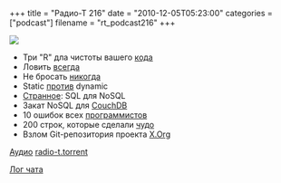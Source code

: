 +++
title = "Радио-Т 216"
date = "2010-12-05T05:23:00"
categories = ["podcast"]
filename = "rt_podcast216"
+++

![](https://radio-t.com/images/radio-t/rt216.jpg)

- Три "R" дла чистоты вашего [кода](http://agile.dzone.com/news/three-rs-clean-code)
- Ловить [всегда](http://www.theregister.co.uk/2006/01/11/exception_handling/)
- Не бросать [никогда](http://www.i-programmer.info/professional-programmer/i-programmer/1547-no-exceptions-ever.html)
- Static [против](http://www.johndcook.com/blog/2010/12/01/static-versus-dynamic-typing/) dynamic
- [Странное](http://thediscoblog.com/2010/12/01/sql-for-the-nosql/): SQL для NoSQL
- Закат NoSQL для [CouchDB](http://www.readwriteweb.com/cloud/2010/11/the-end-of-nosql.php)
- 10 ошибок всех [программистов](http://www.techradar.com/news/software/applications/10-mistakes-every-programmer-makes-909424)
- 200 строк, которые сделали [чудо](http://www.phoronix.com/scan.php?page=article&item=linux_2637_video&num=1)
- Взлом Git-репозитория проекта [X.Org](http://www.opennet.ru/opennews/art.shtml?num=28745)

[Аудио](http://archive.rucast.net/radio-t/media/rt_podcast216.mp3)
[radio-t.torrent](http://www.radio-t.com/torrents/rt_podcast216.mp3.torrent)

[Лог чата](http://chat.radio-t.com/logs/radio-t-216.html)
<audio src="http://archive.rucast.net/radio-t/media/rt_podcast216.mp3" preload="none"></audio>